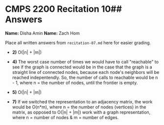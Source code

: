 # CMPS 2200 Recitation 10## Answers

**Name:** Disha Amin
**Name:** Zach Hom


Place all written answers from `recitation-07.md` here for easier grading.



- **2)** O(|n| + |m|)

- **4)** The worst case number of times we would have to call "reachable" to see if the graph is connected would be in the case that the graph is a straight line of connected nodes, because each node's neighbors will be reached indepentendly. So, the number of calls to reachable would be n - 1, where n = the number of nodes, until the frontier is empty.

- **5)** O(|n| + |m|)

- **7)** If we switched the representation to an adjacency matrix, the work would be O(n*m), where n = the number of nodes (vertices) in the matrix, as opposed to O(|n| + |m|) work with a graph representation, where n = number of nodes & m = number of edges. 
